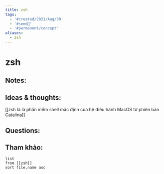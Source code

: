 ```yaml
---
title: zsh
tags:
  - '#created/2021/Aug/30'
  - '#seed🥜'
  - '#permanent/concept'
aliases:
  - zsh
---
```

# zsh

## Notes:


## Ideas & thoughts:
[[zsh là là phần mềm shell mặc định của hệ điều hành MacOS từ phiên bản Catalina]]

## Questions:


## Tham khảo:
```dataview
list
from [[zsh]]
sort file.name asc
```